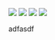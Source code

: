 ![](https://img.shields.io/badge/tag-v.1.5.0-blue) ![](https://img.shields.io/badge/release-v.1.5.0-blue) ![](https://img.shields.io/badge/forks-1.9k-green) ![](https://img.shields.io/badge/coverage-20%-red)

adfasdf
